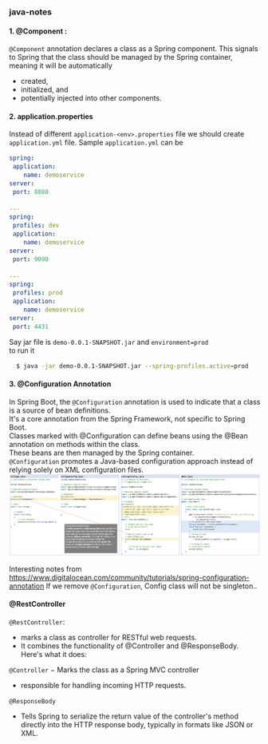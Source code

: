 ### java-notes
#### 1. @Component : 
  `@Component` annotation declares a class as a Spring component. 
  This signals to Spring that the class should be managed by the Spring container, meaning it will be automatically 
  - created, 
  - initialized, and 
  - potentially injected 
  into other components.

#### 2. application.properties
  Instead of different `application-<env>.properties` file we should create `application.yml` file. Sample `application.yml` can be 
  ```yml
spring:
   application:
      name: demoservice
server:
   port: 8080

---
spring:
   profiles: dev
   application:
      name: demoservice
server:
   port: 9090

---
spring: 
   profiles: prod
   application:
      name: demoservice
server: 
   port: 4431
  ```
Say jar file is `demo-0.0.1-SNAPSHOT.jar` and `environment=prod`<br>
to run it<br>
```bash
  $ java -jar demo-0.0.1-SNAPSHOT.jar --spring-profiles.active=prod
```

#### 3. @Configuration Annotation
In Spring Boot, the `@Configuration` annotation is used to indicate that a class is a source of bean definitions.<br>
It's a core annotation from the Spring Framework, not specific to Spring Boot.<br>
Classes marked with @Configuration can define beans using the @Bean annotation on methods within the class.<br>
These beans are then managed by the Spring container.<br>
`@Configuration` promotes a Java-based configuration approach instead of relying solely on XML configuration files.<br>
<img src="config.png">

Interesting notes from https://www.digitalocean.com/community/tutorials/spring-configuration-annotation
If we remove `@Configuration`, Config class will not be singleton..

#### @RestController
`@RestController`:<br>
  - marks a class as controller for RESTful web requests. 
  - It combines the functionality of @Controller and @ResponseBody. Here's what it does:

`@Controller`
  − Marks the class as a Spring MVC controller
  - responsible for handling incoming HTTP requests.

`@ResponseBody`
 - Tells Spring to serialize the return value of the controller's method directly into the HTTP response body, typically in formats like JSON or XML.








